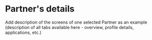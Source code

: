 # Partner's details

Add description of the screens of one selected Partner as an example \(description of all tabs available here - overview, profile details, applications, etc.\)

